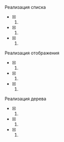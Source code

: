Реализация списка
- [x] 1.
- [x] 1.
- [x] 1.

Реализация отображения
- [x] 1.
- [x] 1.
- [x] 1.

Реализация дерева
- [x] 1.
- [x] 1.
- [x] 1.
